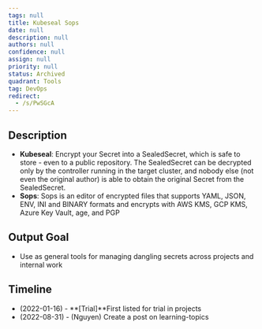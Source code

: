 ```yaml
---
tags: null
title: Kubeseal Sops
date: null
description: null
authors: null
confidence: null
assign: null
priority: null
status: Archived
quadrant: Tools
tag: DevOps
redirect:
  - /s/PwSGcA
---
```


## Description

- **Kubeseal**: Encrypt your Secret into a SealedSecret, which is safe to store - even to a public repository. The SealedSecret can be decrypted only by the controller running in the target cluster, and nobody else (not even the original author) is able to obtain the original Secret from the SealedSecret.
- **Sops**: Sops is an editor of encrypted files that supports YAML, JSON, ENV, INI and BINARY formats and encrypts with AWS KMS, GCP KMS, Azure Key Vault, age, and PGP

## Output Goal

- Use as general tools for managing dangling secrets across projects and internal work

## Timeline

- (2022-01-16) - **[Trial]**First listed for trial in projects
- (2022-08-31) - (Nguyen) Create a post on learning-topics
